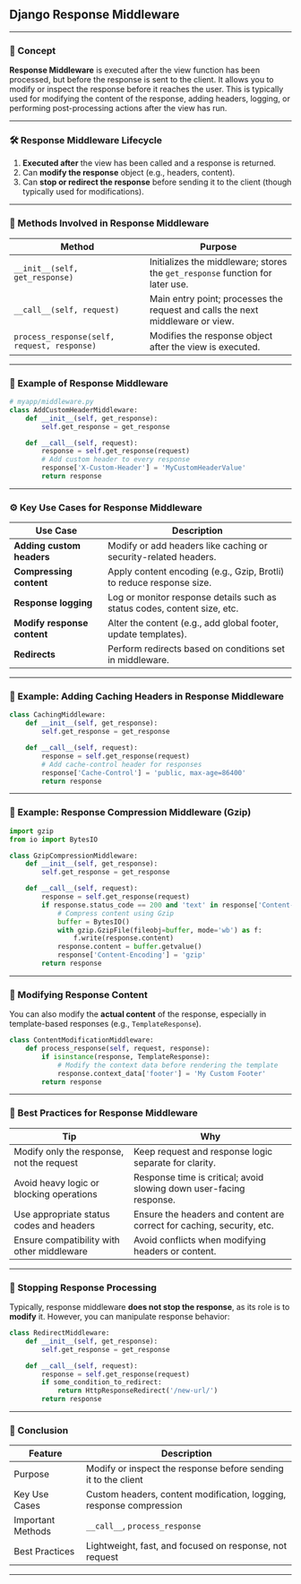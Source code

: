 ## Django Response Middleware
---

### 🧠 Concept

**Response Middleware** is executed after the view function has been processed, but before the response is sent to the client. It allows you to modify or inspect the response before it reaches the user. This is typically used for modifying the content of the response, adding headers, logging, or performing post-processing actions after the view has run.

---

### 🛠️ Response Middleware Lifecycle

1. **Executed after** the view has been called and a response is returned.
2. Can **modify the response** object (e.g., headers, content).
3. Can **stop or redirect the response** before sending it to the client (though typically used for modifications).

---

### 🔑 Methods Involved in Response Middleware

| Method                          | Purpose                                             |
|----------------------------------|-----------------------------------------------------|
| `__init__(self, get_response)`  | Initializes the middleware; stores the `get_response` function for later use. |
| `__call__(self, request)`       | Main entry point; processes the request and calls the next middleware or view. |
| `process_response(self, request, response)` | Modifies the response object after the view is executed. |

---

### 🧩 Example of Response Middleware

```python
# myapp/middleware.py
class AddCustomHeaderMiddleware:
    def __init__(self, get_response):
        self.get_response = get_response

    def __call__(self, request):
        response = self.get_response(request)
        # Add custom header to every response
        response['X-Custom-Header'] = 'MyCustomHeaderValue'
        return response
```

---

### ⚙️ Key Use Cases for Response Middleware

| Use Case                             | Description                                                        |
|--------------------------------------|--------------------------------------------------------------------|
| **Adding custom headers**            | Modify or add headers like caching or security-related headers.    |
| **Compressing content**              | Apply content encoding (e.g., Gzip, Brotli) to reduce response size. |
| **Response logging**                 | Log or monitor response details such as status codes, content size, etc. |
| **Modify response content**          | Alter the content (e.g., add global footer, update templates).     |
| **Redirects**                         | Perform redirects based on conditions set in middleware.           |

---

### 🧪 Example: Adding Caching Headers in Response Middleware

```python
class CachingMiddleware:
    def __init__(self, get_response):
        self.get_response = get_response

    def __call__(self, request):
        response = self.get_response(request)
        # Add cache-control header for responses
        response['Cache-Control'] = 'public, max-age=86400'
        return response
```

---

### 🧩 Example: Response Compression Middleware (Gzip)

```python
import gzip
from io import BytesIO

class GzipCompressionMiddleware:
    def __init__(self, get_response):
        self.get_response = get_response

    def __call__(self, request):
        response = self.get_response(request)
        if response.status_code == 200 and 'text' in response['Content-Type']:
            # Compress content using Gzip
            buffer = BytesIO()
            with gzip.GzipFile(fileobj=buffer, mode='wb') as f:
                f.write(response.content)
            response.content = buffer.getvalue()
            response['Content-Encoding'] = 'gzip'
        return response
```

---

### 🧾 Modifying Response Content

You can also modify the **actual content** of the response, especially in template-based responses (e.g., `TemplateResponse`).

```python
class ContentModificationMiddleware:
    def process_response(self, request, response):
        if isinstance(response, TemplateResponse):
            # Modify the context data before rendering the template
            response.context_data['footer'] = 'My Custom Footer'
        return response
```

---

### 🧰 Best Practices for Response Middleware

| Tip                                  | Why                                           |
|--------------------------------------|-----------------------------------------------|
| Modify only the response, not the request | Keep request and response logic separate for clarity. |
| Avoid heavy logic or blocking operations | Response time is critical; avoid slowing down user-facing response. |
| Use appropriate status codes and headers | Ensure the headers and content are correct for caching, security, etc. |
| Ensure compatibility with other middleware | Avoid conflicts when modifying headers or content. |

---

### 🔄 Stopping Response Processing

Typically, response middleware **does not stop the response**, as its role is to **modify** it. However, you can manipulate response behavior:

```python
class RedirectMiddleware:
    def __init__(self, get_response):
        self.get_response = get_response

    def __call__(self, request):
        response = self.get_response(request)
        if some_condition_to_redirect:
            return HttpResponseRedirect('/new-url/')
        return response
```

---

### 🧾 Conclusion

| Feature          | Description                                         |
|------------------|-----------------------------------------------------|
| Purpose          | Modify or inspect the response before sending it to the client |
| Key Use Cases    | Custom headers, content modification, logging, response compression |
| Important Methods| `__call__`, `process_response` |
| Best Practices   | Lightweight, fast, and focused on response, not request |

---
